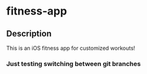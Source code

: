 # fitness-app

## Description
This is an iOS fitness app for customized workouts!

### Just testing switching between git branches
